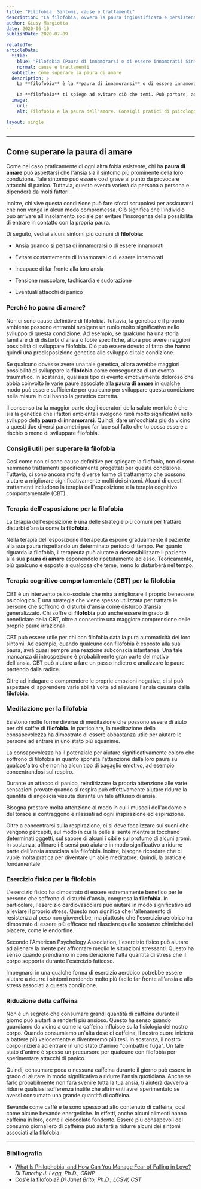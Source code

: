 ```yaml
---
title: "Filofobia. Sintomi, cause e trattamenti"
description: "La filofobia, ovvero la paura ingiustificata e persistente di innamorarsi o di instaurare una relazione emotiva."
author: Giusy Margiotta
date: 2020-06-10
publishDate: 2020-07-09

relatedTo:
articleData:
  title:
    blue: "Filofobia (Paura di innamorarsi o di essere innamorati) Sintomi, "
    normal: cause e trattamenti
  subtitle: Come superare la paura di amare
  description: >
    La **filofobia** è la **paura di innamorarsi** o di essere innamorati. Chi soffre di questa condizione può aspettarsi di sperimentare sensazioni negative già al semplice pensiero di innamorarsi o di essere innamorato. In effetti, la loro ansia può essere così intensa da sfociare in un attacco di panico.

    La **filofobia** ti spiege ad evitare ciò che temi. Può portare, ad esempio, al rifiuto di una relazione di coppia. Tale eccessiva preoccupazione e pensiero irrazionale sarà probabilmente una delle cause principali di una profonda angoscia mentale.
  image:
    url:
    alt: Filofobia e la paura dell'amore. Consigli pratici di psicologia

layout: single
---
```



---

## Come superare la paura di amare

Come nel caso praticamente di ogni altra fobia esistente, chi ha **paura di amare** può aspettarsi che l'ansia sia il sintomo più prominente della loro condizione. Tale sintomo può essere così grave al punto da provocare attacchi di panico. Tuttavia, questo evento varierà da persona a persona e dipenderà da molti fattori.

Inoltre, chi vive questa condizione può fare sforzi scrupolosi per assicurarsi che non venga in alcun modo compromessa. Ciò significa che l'individio può arrivare all'insolamento sociale per evitare l'insorgenza della possibilità di entrare in contatto con la propria paura.

Di seguito, vedrai alcuni sintomi più comuni di **filofobia**:

- Ansia quando si pensa di innamorarsi o di essere innamorati

- Evitare costantemente di innamorarsi o di essere innamorati

- Incapace di far fronte alla loro ansia

- Tensione muscolare, tachicardia e sudorazione

- Eventuali attacchi di panico

### Perchè ho paura di amare?

Non ci sono cause definitive di filofobia. Tuttavia, la genetica e il proprio ambiente possono entrambi svolgere un ruolo molto significativo nello sviluppo di questa condizione. Ad esempio, se qualcuno ha una storia familiare di di disturbi d'ansia o fobie specifiche, allora può avere maggiori possibilità di sviluppare filofobia. Ciò può essere dovuto al fatto che hanno quindi una predisposizione genetica allo sviluppo di tale condizione.

Se qualcuno dovesse avere una tale genetica, allora avrebbe maggiori possibilità di sviluppare la **filofobia** come conseguenza di un evento traumatico. In sostanza, qualsiasi tipo di evento emotivamente doloroso che abbia coinvolto le varie paure associate alla **paura di amare** in qualche modo può essere sufficiente per qualcuno per sviluppare questa condizione nella misura in cui hanno la genetica corretta.

Il consenso tra la maggior parte degli operatori della salute mentale è che sia la genetica che i fattori ambientali svolgono ruoli molto significativi nello sviluppo della **paura di innamorarsi**. Quindi, dare un'occhiata più da vicino a questi due diversi parametri può far luce sul fatto che tu possa essere a rischio o meno di sviluppare filofobia.

### Consigli utili per superare la filofobia

Così come non ci sono cause definitive per spiegare la filofobia, non ci sono nemmeno trattamenti specificamente progettati per questa condizione. Tuttavia, ci sono ancora molte diverse forme di trattamento che possono aiutare a migliorare significativamente molti dei sintomi. Alcuni di questi trattamenti includono la terapia dell'esposizione e la terapia cognitivo comportamentale (CBT) .

### Terapia dell'esposizione per la filofobia

La terapia dell'esposizione è una delle strategie più comuni per trattare disturbi d'ansia come la **filofobia**.

Nella terapia dell'esposizione il terapeuta espone gradualmente il paziente alla sua paura rispettando un determinato periodo di tempo. Per quanto riguarda la filofobia, il terapeuta può aiutare a desensibilizzare il paziente alla sua **paura di amare** esponendolo  ripetutamente ad esso. Teoricamente, più qualcuno è esposto a qualcosa che teme, meno lo disturberà nel tempo.

### Terapia cognitivo comportamentale (CBT) per la filofobia

CBT è un intervento psico-sociale che mira a migliorare il proprio benessere psicologico. È una strategia che viene spesso utilizzata per trattare le persone che soffrono di disturbi d'ansia come disturbo d'ansia generalizzato. Chi soffre di **filofobia** può anche essere in grado di beneficiare della CBT, oltre a consentire una maggiore comprensione delle proprie paure irrazionali.

CBT può essere utile per chi con filofobia data la pura automaticità dei loro sintomi. Ad esempio, quando qualcuno con filofobia è esposto alla sua paura, avrà quasi sempre una reazione subconscia istantanea. Una tale mancanza di introspezione è probabilmente gran parte del motivo dell'ansia. CBT può aiutare a fare un passo indietro e analizzare le paure partendo dalla radice.

Oltre ad indagare e comprendere le proprie emozioni negative, ci si può aspettare di apprendere varie abilità volte ad alleviare l'ansia causata dalla **filofobia**.

### Meditazione per la filofobia

Esistono molte forme diverse di meditazione che possono essere di aiuto per chi soffre di **filofobia**. In particolare, la meditazione della consapevolezza ha dimostrato di essere abbastanza utile per aiutare le persone ad entrare in uno stato più equanime.

La consapevolezza ha il potenziale per aiutare significativamente coloro che soffrono di filofobia in quanto sponsta l'attenzione dalla loro paura su qualcos'altro che non ha alcun tipo di bagaglio emotivo, ad esempio concentrandosi sul respiro.

Durante un attacco di panico, reindirizzare la propria attenzione alle varie sensazioni provate quando si respira può effettivamente aiutare ridurre la quantità di angoscia vissuta durante un tale afflusso di ansia.

Bisogna prestare molta attenzione al modo in cui i muscoli dell'addome e del torace si contraggono e rilassati ad ogni inspirazione ed espirazione.

Oltre a concentrarsi sulla respirazione, ci si deve focalizzare sui suoni che vengono percepiti, sul modo in cui la pelle si sente mentre si tocchano determinati oggetti, sul sapore di alcuni i cibi e sul profumo di alcuni aromi. In sostanza, affinare i 5 sensi può aiutare in modo significativo a ridurre parte dell'ansia associata alla filofobia. Inoltre, bisogna ricordare che ci vuole molta pratica per diventare un abile meditatore. Quindi, la pratica è fondamentale.

### Esercizio fisico per la filofobia

L'esercizio fisico ha dimostrato di essere estremamente benefico per le persone che soffrono di disturbi d'ansia, compresa la **filofobia**. In particolare, l'esercizio cardiovascolare può aiutare in modo significativo ad alleviare il proprio stress. Questo non significa che l'allenamento di resistenza al peso non gioverebbe, ma piuttosto che l'esercizio aerobico ha dimostrato di essere più efficace nel rilasciare quelle sostanze chimiche del piacere, come le endorfine.

Secondo l'American Psychology Association, l'esercizio fisico può aiutare ad allenare la mente per affrontare meglio le situazioni stressanti. Questo ha senso quando prendiamo in considerazione l'alta quantità di stress che il corpo sopporta durante l'esercizio faticoso.

Impegnarsi in una qualche forma di esercizio aerobico potrebbe essere aiutare a ridurre i sintomi rendendo molto più facile far fronte all'ansia e allo stress associati a questa condizione.

### Riduzione della caffeina

Non è un segreto che consumare grandi quantità di caffeina durante il giorno può aiutarti a renderti più ansioso. Questo ha senso quando guardiamo da vicino a come la caffeina influisce sulla fisiologia del nostro corpo. Quando consumiamo un'alta dose di caffeina, il nostro cuore inizierà a battere più velocemente e diventeremo più tesi. In sostanza, il nostro corpo inizierà ad entrare in uno stato d'animo "combatti o fuga". Un tale stato d'animo è spesso un precursore per qualcuno con filofobia per sperimentare attacchi di panico.

Quindi, consumare poca o nessuna caffeina durante il giorno può essere in grado di aiutare in modo significativo a ridurre l'ansia quotidiana. Anche se farlo probabilmente non farà svenire tutta la tua ansia, ti aiuterà davvero a ridurre qualsiasi sofferenza inutile che altrimenti avrei sperimentato se avessi consumato una grande quantità di caffeina.

Bevande come caffè e tè sono spesso ad alto contenuto di caffeina, così come alcune bevande energetiche. In effetti, anche alcuni alimenti hanno caffeina in loro, come il cioccolato fondente. Essere più consapevoli del consumo giornaliero di caffeina può aiutarti a ridurre alcuni dei sintomi associati alla filofobia.

***

### Bibiliografia

- [What Is Philophobia, and How Can You Manage Fear of Falling in Love?](https://www.healthline.com/health/philophobia) *Di Timothy J. Legg, Ph.D., CRNP*
- [Cos'è la filofobia?](https://www.medicalnewstoday.com/articles/philophobia) *Di Janet Brito, Ph.D., LCSW, CST*